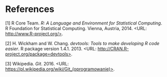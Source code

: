 # References

[1] R Core Team. _R: A Language and Environment for Statistical
Computing_. R Foundation for Statistical Computing. Vienna,
Austria, 2014. <URL: http://www.R-project.org/>.

[2] H. Wickham and W. Chang. _devtools: Tools to make developing R
code easier_. R package version 1.4.1. 2013. <URL:
http://CRAN.R-project.org/package=devtools>.

[3] Wikipedia. _Git_. 2016. <URL:
https://pl.wikipedia.org/wiki/Git_(oprogramowanie)>.

